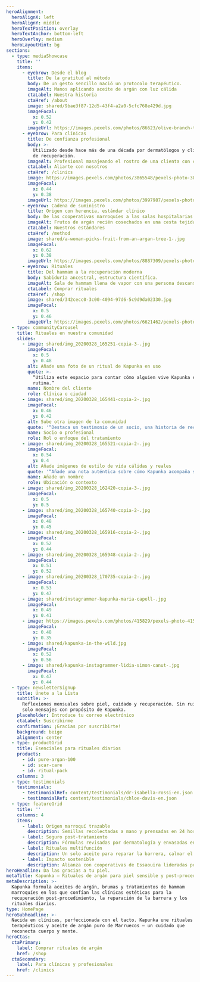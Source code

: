 ```yaml
---
heroAlignment:
  heroAlignX: left
  heroAlignY: middle
  heroTextPosition: overlay
  heroTextAnchor: bottom-left
  heroOverlay: medium
  heroLayoutHint: bg
sections:
  - type: mediaShowcase
    title: ''
    items:
      - eyebrow: Desde el blog
        title: De la gratitud al método
        body: De un gesto sencillo nació un protocolo terapéutico.
        imageAlt: Manos aplicando aceite de argán con luz cálida
        ctaLabel: Nuestra historia
        ctaHref: /about
        image: shared/9bae3f87-12d5-43f4-a2a0-5cfc768e429d.jpg
        imageFocal:
          x: 0.52
          y: 0.42
        imageUrl: https://images.pexels.com/photos/86623/olive-branch-tree-leaves-86623.jpeg?auto=compress&cs=tinysrgb&w=1920
      - eyebrow: Para clínicas
        title: De confianza profesional
        body: >-
          Utilizado desde hace más de una década por dermatólogos y clínicas
          de recuperación.
        imageAlt: Profesional masajeando el rostro de una clienta con cuidado de argán
        ctaLabel: Aliarte con nosotros
        ctaHref: /clinics
        image: https://images.pexels.com/photos/3865548/pexels-photo-3865548.jpeg?auto=compress&cs=tinysrgb&w=1920
        imageFocal:
          x: 0.44
          y: 0.38
        imageUrl: https://images.pexels.com/photos/3997987/pexels-photo-3997987.jpeg?auto=compress&cs=tinysrgb&w=1920
      - eyebrow: Cadena de suministro
        title: Origen con herencia, estándar clínico
        body: De las cooperativas marroquíes a las salas hospitalarias.
        imageAlt: Frutos de argán recién cosechados en una cesta tejida
        ctaLabel: Nuestros estándares
        ctaHref: /method
        image: shared/a-woman-picks-fruit-from-an-argan-tree-1-.jpg
        imageFocal:
          x: 0.62
          y: 0.38
        imageUrl: https://images.pexels.com/photos/8887309/pexels-photo-8887309.jpeg?auto=compress&cs=tinysrgb&w=1920
      - eyebrow: Rituales
        title: Del hammam a la recuperación moderna
        body: Sabiduría ancestral, estructura científica.
        imageAlt: Sala de hammam llena de vapor con una persona descansando
        ctaLabel: Comprar rituales
        ctaHref: /shop
        image: shared/342cecc0-3c00-4094-97d6-5c9d9da02330.jpg
        imageFocal:
          x: 0.5
          y: 0.46
        imageUrl: https://images.pexels.com/photos/6621462/pexels-photo-6621462.jpeg?auto=compress&cs=tinysrgb&w=1920
  - type: communityCarousel
    title: Rituales en nuestra comunidad
    slides:
      - image: shared/img_20200328_165251-copia-3-.jpg
        imageFocal:
          x: 0.5
          y: 0.48
        alt: Añade una foto de un ritual de Kapunka en uso
        quote: >-
          “Utiliza este espacio para contar cómo alguien vive Kapunka en su
          rutina.”
        name: Nombre del cliente
        role: Clínica o ciudad
      - image: shared/img_20200328_165441-copia-2-.jpg
        imageFocal:
          x: 0.46
          y: 0.42
        alt: Sube otra imagen de la comunidad
        quote: '“Destaca un testimonio de un socio, una historia de recuperación o un ritual diario.”'
        name: Socio o profesional
        role: Rol o enfoque del tratamiento
      - image: shared/img_20200328_165521-copia-2-.jpg
        imageFocal:
          x: 0.54
          y: 0.4
        alt: Añade imágenes de estilo de vida cálidas y reales
        quote: '“Añade una nota auténtica sobre cómo Kapunka acompaña sus objetivos de piel.”'
        name: Añade un nombre
        role: Ubicación o contexto
      - image: shared/img_20200328_162420-copia-3-.jpg
        imageFocal:
          x: 0.5
          y: 0.5
      - image: shared/img_20200328_165740-copia-2-.jpg
        imageFocal:
          x: 0.48
          y: 0.45
      - image: shared/img_20200328_165916-copia-2-.jpg
        imageFocal:
          x: 0.52
          y: 0.44
      - image: shared/img_20200328_165948-copia-2-.jpg
        imageFocal:
          x: 0.51
          y: 0.52
      - image: shared/img_20200328_170735-copia-2-.jpg
        imageFocal:
          x: 0.53
          y: 0.47
      - image: shared/instagrammer-kapunka-maria-capell-.jpg
        imageFocal:
          x: 0.49
          y: 0.41
      - image: https://images.pexels.com/photos/415829/pexels-photo-415829.jpeg?auto=compress&cs=tinysrgb&w=1920
        imageFocal:
          x: 0.48
          y: 0.35
      - image: shared/kapunka-in-the-wild.jpg
        imageFocal:
          x: 0.52
          y: 0.56
      - image: shared/kapunka-instagrammer-lidia-simon-canut-.jpg
        imageFocal:
          x: 0.47
          y: 0.44
  - type: newsletterSignup
    title: Únete a la Lista
    subtitle: >-
      Reflexiones mensuales sobre piel, cuidado y recuperación. Sin ruido —
      solo mensajes con propósito de Kapunka.
    placeholder: Introduce tu correo electrónico
    ctaLabel: Suscribirme
    confirmation: ¡Gracias por suscribirte!
    background: beige
    alignment: center
  - type: productGrid
    title: Esenciales para rituales diarios
    products:
      - id: pure-argan-100
      - id: scar-care
      - id: ritual-pack
    columns: 3
  - type: testimonials
    testimonials:
      - testimonialRef: content/testimonials/dr-isabella-rossi-en.json
      - testimonialRef: content/testimonials/chloe-davis-en.json
  - type: featureGrid
    title: ''
    columns: 4
    items:
      - label: Origen marroquí trazable
        description: Semillas recolectadas a mano y prensadas en 24 horas para preservar los omegas.
      - label: Seguro post-tratamiento
        description: Fórmulas revisadas por dermatología y envasadas en instalaciones GMP para pureza máxima.
      - label: Rituales multifunción
        description: Un solo aceite para reparar la barrera, calmar el cuero cabelludo y dar brillo al cuerpo sin residuos.
      - label: Impacto sostenible
        description: Alianza con cooperativas de Essaouira lideradas por mujeres que sostienen la agricultura local.
heroHeadline: Da las gracias a tu piel.
metaTitle: Kapunka — Rituales de argán para piel sensible y post-procedimiento
metaDescription: >-
  Kapunka formula aceites de argán, brumas y tratamientos de hammam
  marroquíes en los que confían las clínicas estéticas para la
  recuperación post-procedimiento, la reparación de la barrera y los
  rituales diarios.
type: HomePage
heroSubheadline: >-
  Nacida en clínicas, perfeccionada con el tacto. Kapunka une rituales
  terapéuticos y aceite de argán puro de Marruecos — un cuidado que
  reconecta cuerpo y mente.
heroCtas:
  ctaPrimary:
    label: Comprar rituales de argán
    href: /shop
  ctaSecondary:
    label: Para clínicas y profesionales
    href: /clinics
---
```

